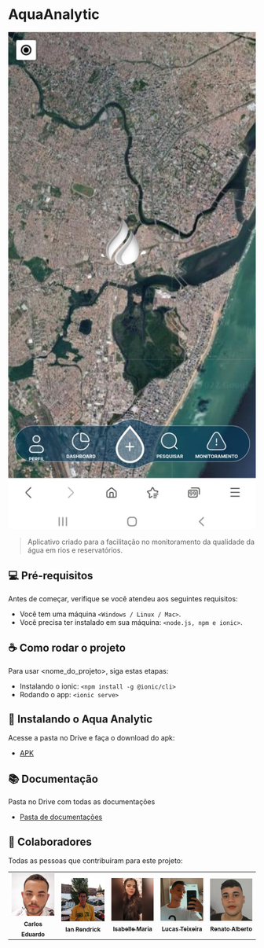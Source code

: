 # AquaAnalytic

<img src="img_readme/mapa.jpg" alt="Página do mapa no aplicativo">

> Aplicativo criado para a facilitação no monitoramento da qualidade da água em rios e reservatórios.

## 💻 Pré-requisitos

Antes de começar, verifique se você atendeu aos seguintes requisitos:

* Você tem uma máquina `<Windows / Linux / Mac>`.
* Você precisa ter instalado em sua máquina: `<node.js, npm e ionic>`.

## ☕ Como rodar o projeto

Para usar <nome_do_projeto>, siga estas etapas:

* Instalando o ionic: `<npm install -g @ionic/cli>`
* Rodando o app: `<ionic serve>`

## 🚀 Instalando o **Aqua Analytic**

Acesse a pasta no Drive e faça o download do apk:

* [APK]()

## 📚 Documentação

Pasta no Drive com todas as documentações
* [Pasta de documentações](https://drive.google.com/drive/folders/1KcZMAwcVrLAjT_p5U8wHwvKLyodJMZjV)


## 🤝 Colaboradores

Todas as pessoas que contribuíram para este projeto:

<table>
  <tr>
    <td align="center">
      <a href="https://github.com/KDU15">
        <img src="img_readme/cadu.jpg" width="100px;" alt="Foto do Carlos Eduardo"/><br>
        <sub>
          <b>Carlos Eduardo</b>
        </sub>
      </a>
    </td>
    <td align="center">
      <a href="https://github.com/IanTth">
        <img src="img_readme/ian.jpg" width="100px;" alt="Foto do Ian"/><br>
        <sub>
          <b>Ian Rendrick</b>
        </sub>
      </a>
    </td>
    <td align="center">
      <a href="https://github.com/isabellemaria">
        <img src="img_readme/isa.jpg" width="100px;" alt="Foto da Isabelle"/><br>
        <sub>
          <b>Isabelle Maria</b>
        </sub>
      </a>
    </td>
    <td align="center">
      <a href="https://github.com/LucasTMB">
        <img src="img_readme/lucas.jpg" width="100px;" alt="Foto do Lucas Teixeira"/><br>
        <sub>
          <b>Lucas Teixeira</b>
        </sub>
      </a>
    </td>
    <td align="center">
      <a href="https://github.com/renatofariass">
        <img src="img_readme/renato.jpg" width="100px;" alt="Foto do Renato"/><br>
        <sub>
          <b>Renato Alberto</b>
        </sub>
      </a>
    </td>
  </tr>
</table>